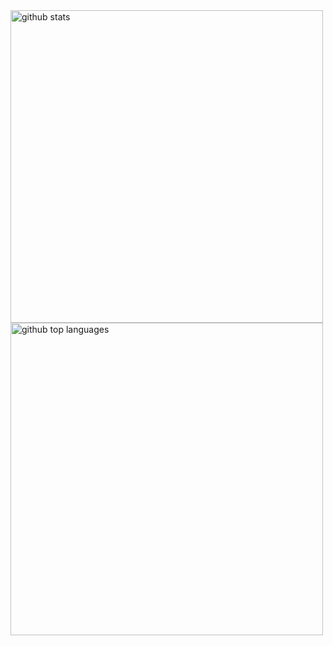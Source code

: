 <img width=500rem src="https://github-readme-stats.vercel.app/api?username=Rio6&title_color=678439&text_color=808080&bg_color=00000000&show_icons=true&hide_border=true&ampz;count_private=true" alt="github stats">
<img width=500rem src="https://github-readme-stats.vercel.app/api/top-langs/?username=Rio6&title_color=678439&text_color=808080&bg_color=00000000&show_icons=true&hide_border=true&layout=compact" alt="github top languages">
